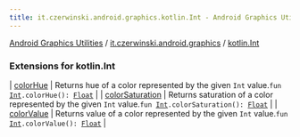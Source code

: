 ```yaml
---
title: it.czerwinski.android.graphics.kotlin.Int - Android Graphics Utilities
---
```


[Android Graphics Utilities](../../index.html) / [it.czerwinski.android.graphics](../index.html) / [kotlin.Int](./index.html)

### Extensions for kotlin.Int

| [colorHue](color-hue.html) | Returns hue of a color represented by the given `Int` value.`fun `[`Int`](https://kotlinlang.org/api/latest/jvm/stdlib/kotlin/-int/index.html)`.colorHue(): `[`Float`](https://kotlinlang.org/api/latest/jvm/stdlib/kotlin/-float/index.html) |
| [colorSaturation](color-saturation.html) | Returns saturation of a color represented by the given `Int` value.`fun `[`Int`](https://kotlinlang.org/api/latest/jvm/stdlib/kotlin/-int/index.html)`.colorSaturation(): `[`Float`](https://kotlinlang.org/api/latest/jvm/stdlib/kotlin/-float/index.html) |
| [colorValue](color-value.html) | Returns value of a color represented by the given `Int` value.`fun `[`Int`](https://kotlinlang.org/api/latest/jvm/stdlib/kotlin/-int/index.html)`.colorValue(): `[`Float`](https://kotlinlang.org/api/latest/jvm/stdlib/kotlin/-float/index.html) |

